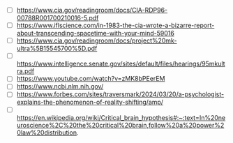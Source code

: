 - [ ] https://www.cia.gov/readingroom/docs/CIA-RDP96-00788R001700210016-5.pdf
- [ ] https://www.iflscience.com/in-1983-the-cia-wrote-a-bizarre-report-about-transcending-spacetime-with-your-mind-59016
- [ ] https://www.cia.gov/readingroom/docs/project%20mk-ultra%5B15545700%5D.pdf
- [ ] https://www.intelligence.senate.gov/sites/default/files/hearings/95mkultra.pdf
- [ ] https://www.youtube.com/watch?v=zMK8bPEerEM
- [ ] https://www.ncbi.nlm.nih.gov/
- [ ] https://www.forbes.com/sites/traversmark/2024/03/20/a-psychologist-explains-the-phenomenon-of-reality-shifting/amp/
- [ ] https://en.wikipedia.org/wiki/Critical_brain_hypothesis#:~:text=In%20neuroscience%2C%20the%20critical%20brain,follow%20a%20power%20law%20distribution.
